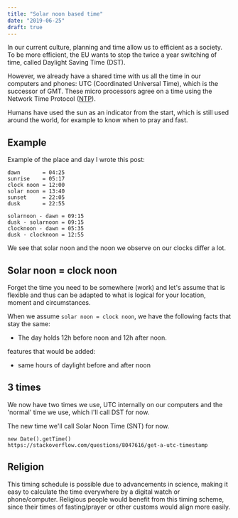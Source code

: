 ```yaml
---
title: "Solar noon based time"
date: "2019-06-25"
draft: true
---
```


In our current culture, planning and time allow us to efficient as a society.
To be more efficient, the EU wants to stop the twice a year switching of time,
called Daylight Saving Time (DST).

However, we already have a shared time with us all the time
in our computers and phones: UTC (Coordinated Universal Time),
which is the successor of GMT.
These micro processors agree on a time using the
Network Time Protocol
([NTP](https://developers.google.com/time/)).

Humans have used the sun as an indicator from the start,
which is still used around the world,
for example to know when to pray and fast.

## Example

Example of the place and day I wrote this post:
```
dawn       = 04:25
sunrise    = 05:17
clock noon = 12:00
solar noon = 13:40
sunset     = 22:05
dusk       = 22:55

solarnoon - dawn = 09:15
dusk - solarnoon = 09:15
clocknoon - dawn = 05:35
dusk - clocknoon = 12:55
```

We see that solar noon
and the noon we observe on our clocks
differ a lot.

## Solar noon = clock noon

Forget the time you need to be somewhere (work)
and let's assume that is flexible
and thus can be adapted to what is logical for your
location, moment and circumstances.

When we assume `solar noon = clock noon`,
we have the following facts that stay the same:

- The day holds 12h before noon and 12h after noon.


features that would be added:

- same hours of daylight before and after noon

## 3 times

We now have two times we use, UTC internally on our computers
and the 'normal' time we use,
which I'll call DST for now.

The new time we'll call Solar Noon Time (SNT) for now.

```
new Date().getTime()
https://stackoverflow.com/questions/8047616/get-a-utc-timestamp
```


## Religion

This timing schedule is possible due to advancements in science,
making it easy to calculate the time everywhere by a digital watch or phone/computer.
Religious people would benefit from this timing scheme,
since their times of fasting/prayer or other customs would align more easily.

